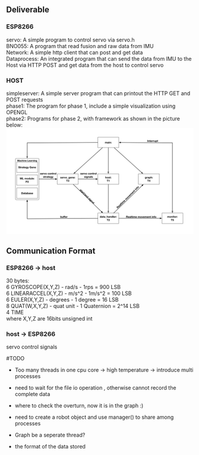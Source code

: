 ## Deliverable
### ESP8266
servo: A simple program to control servo via servo.h  
BNO055: A program that read fusion and raw data from IMU  
Network: A simple http client that can post and get data  
Dataprocess: An integrated program that can send the data from IMU to the Host via HTTP POST and get data from the host to control servo  
### HOST
simpleserver: A simple server program that can printout the HTTP GET and POST requests  
phase1: The program for phase 1, include a simple visualization using OPENGL    
phase2: Programs for phase 2, with framework as shown in the picture below:
![framework](https://github.com/Q1an/Project-Tau/raw/master/source/host.png)

## Communication Format
### ESP8266 → host
30 bytes:  
6	GYROSCOPE(X,Y,Z)     - rad/s     - 1rps = 900 LSB  
6	LINEARACCEL(X,Y,Z)   - m/s^2 	 - 1m/s^2 = 100 LSB  
6	EULER(X,Y,Z)         - degrees   - 1 degree = 16 LSB  
8	QUAT(W,X,Y,Z)			 - quat unit  - 1 Quaternion = 2^14 LSB     
4	TIME    
where X,Y,Z are 16bits unsigned int  
### host → ESP8266
servo control signals

#TODO
+ Too many threads in one cpu core -> high temperature -> introduce multi processes

+ need to wait for the file io operation , otherwise cannot record the complete data

+ where to check the overturn, now it is in the graph :)

+ need to create a robot object and use manager() to share among processes

+ Graph be a seperate thread?

+ the format of the data stored